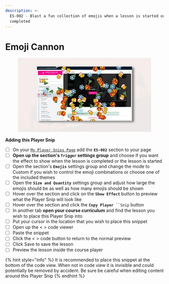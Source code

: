 ```yaml
---
description: >-
  ES-002 - Blast a fun collection of emojis when a lesson is started or
  completed
---
```


# Emoji Cannon

<figure><img src="../../.gitbook/assets/164072custom_site_themesidlbJ1v4.jpg" alt=""><figcaption></figcaption></figure>

**Adding this Player Snip**

* [ ] On your [`My Player Snips Page`](../../how-to-guides.md#how-to-create-a-my-snips-page) add the **`ES-002`** section to your page
* [ ] **Open up the section's `Trigger` settings group** and choose if you want the effect to show when the lesson is completed or the lesson is started&#x20;
* [ ] Open the section's **`Emojis`** settings group and change the mode to Custom if you wish to control the emoji combinations or choose one of the included themes
* [ ] Open the **`Size and Quantity`** settings group and adjust how large the emojis should be as well as how many emojis should be shown
* [ ] Hover over the section and click on the **`Show Effect`** button to preview what the Player Snip will look like
* [ ] Hover over the section and click the **`Copy Player`**` ``Snip` button
* [ ] In another tab **open your course curriculum** and find the lesson you wish to place this Player Snip into
* [ ] Put your cursor in the location that you wish to place this snippet&#x20;
* [ ] Open up the < > code viewer
* [ ] Paste the snippet
* [ ] Click the < > code button to return to the normal preview
* [ ] Click Save to save the lesson
* [ ] Preview the lesson inside the course player

{% hint style="info" %}
It is recommended to place this snippet at the bottom of the code view. When not in code view it is invisible and could potentially be removed by accident. Be sure be careful when editing content around this Player Snip
{% endhint %}

##

